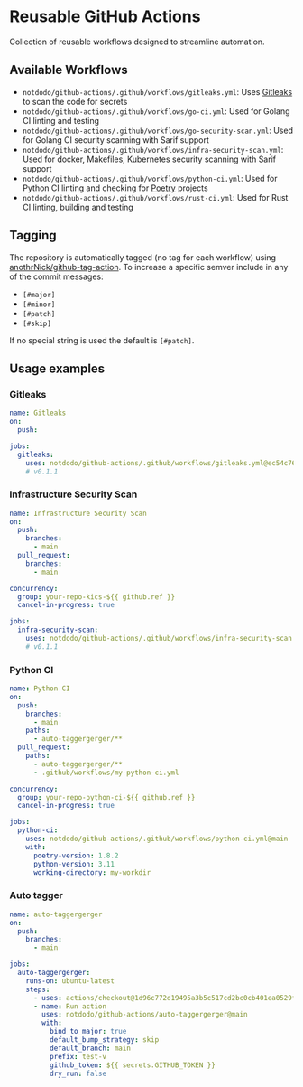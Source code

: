 # Reusable GitHub Actions

Collection of reusable workflows designed to streamline automation.

## Available Workflows

- `notdodo/github-actions/.github/workflows/gitleaks.yml`: Uses [Gitleaks](https://gitleaks.io/index.html) to scan the code for secrets
- `notdodo/github-actions/.github/workflows/go-ci.yml`: Used for Golang CI linting and testing
- `notdodo/github-actions/.github/workflows/go-security-scan.yml`: Used for Golang CI security scanning with Sarif support
- `notdodo/github-actions/.github/workflows/infra-security-scan.yml`: Used for docker, Makefiles, Kubernetes security scanning with Sarif support
- `notdodo/github-actions/.github/workflows/python-ci.yml`: Used for Python CI linting and checking for [Poetry](https://python-poetry.org/) projects
- `notdodo/github-actions/.github/workflows/rust-ci.yml`: Used for Rust CI linting, building and testing

## Tagging

The repository is automatically tagged (no tag for each workflow) using [anothrNick/github-tag-action](https://github.com/anothrNick/github-tag-action).
To increase a specific semver include in any of the commit messages:

- `[#major]`
- `[#minor]`
- `[#patch]`
- `[#skip]`

If no special string is used the default is `[#patch]`.

## Usage examples

### Gitleaks

```yaml
name: Gitleaks
on:
  push:

jobs:
  gitleaks:
    uses: notdodo/github-actions/.github/workflows/gitleaks.yml@ec54c76d4a9713ca6150253f38e14f4e4031e4a2
    # v0.1.1
```

### Infrastructure Security Scan

```yaml
name: Infrastructure Security Scan
on:
  push:
    branches:
      - main
  pull_request:
    branches:
      - main

concurrency:
  group: your-repo-kics-${{ github.ref }}
  cancel-in-progress: true

jobs:
  infra-security-scan:
    uses: notdodo/github-actions/.github/workflows/infra-security-scan.yml@ec54c76d4a9713ca6150253f38e14f4e4031e4a2
    # v0.1.1
```

### Python CI

```yaml
name: Python CI
on:
  push:
    branches:
      - main
    paths:
      - auto-taggergerger/**
  pull_request:
    paths:
      - auto-taggergerger/**
      - .github/workflows/my-python-ci.yml

concurrency:
  group: your-repo-python-ci-${{ github.ref }}
  cancel-in-progress: true

jobs:
  python-ci:
    uses: notdodo/github-actions/.github/workflows/python-ci.yml@main
    with:
      poetry-version: 1.8.2
      python-version: 3.11
      working-directory: my-workdir
```

### Auto tagger

```yaml
name: auto-taggergerger
on:
  push:
    branches:
      - main

jobs:
  auto-taggergerger:
    runs-on: ubuntu-latest
    steps:
      - uses: actions/checkout@1d96c772d19495a3b5c517cd2bc0cb401ea0529f
      - name: Run action
        uses: notdodo/github-actions/auto-taggergerger@main
        with:
          bind_to_major: true
          default_bump_strategy: skip
          default_branch: main
          prefix: test-v
          github_token: ${{ secrets.GITHUB_TOKEN }}
          dry_run: false
```
